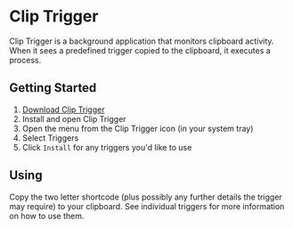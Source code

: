 # Clip Trigger

Clip Trigger is a background application that monitors clipboard activity. When it sees a predefined trigger copied to the clipboard, it executes a process.

## Getting Started

1. [Download Clip Trigger](https://github.com/seanlerner/clip-trigger-disttribution/blob/master/README.md)
2. Install and open Clip Trigger
3. Open the menu from the Clip Trigger icon (in your system tray)
4. Select Triggers
5. Click `Install` for any triggers you'd like to use

## Using

Copy the two letter shortcode (plus possibly any further details the trigger may require) to your clipboard. See individual triggers for more information on how to use them.
